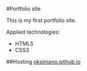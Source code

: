 #Portfolio site

This is my first portfolio site.

Applied technologies:

- HTML5
- CSS3

##Hosting
[oksimano.github.io](https://oksimnano.github.io)
